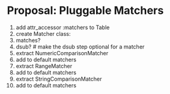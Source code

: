 # Proposal: Pluggable Matchers

1. add attr_accessor :matchers to Table
2. create Matcher class:
  1. matches?
  1. dsub? # make the dsub step optional for a matcher
3. extract NumericComparisonMatcher
  1. add to default matchers
4. extract RangeMatcher
  1. add to default matchers
5. extract StringComparisonMatcher
  1. add to default matchers
